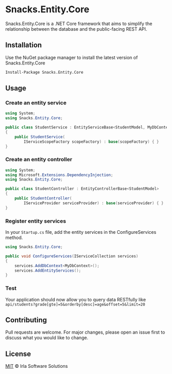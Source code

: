 # Snacks.Entity.Core
Snacks.Entity.Core is a .NET Core framework that aims to simplify the relationship between the database and the public-facing REST API.

## Installation
Use the NuGet package manager to install the latest version of Snacks.Entity.Core

```bash
Install-Package Snacks.Entity.Core
```

## Usage
### Create an entity service
```csharp
using System;
using Snacks.Entity.Core;

public class StudentService : EntityServiceBase<StudentModel, MyDbContext>
{
    public StudentService(
        IServiceScopeFactory scopeFactory) : base(scopeFactory) { }
}
```

### Create an entity controller
```csharp
using System;
using Microsoft.Extensions.DependencyInjection;
using Snacks.Entity.Core;

public class StudentController : EntityControllerBase<StudentModel>
{
    public StudentController(
        IServiceProvider serviceProvider) : base(serviceProvider) { }
}
```

### Register entity services
In your `Startup.cs` file, add the entity services in the ConfigureServices method.
```csharp
using Snacks.Entity.Core;

public void ConfigureServices(IServiceCollection services)
{
    services.AddDbContext<MyDbContext>();
    services.AddEntityServices();
}
```

### Test
Your application should now allow you to query data RESTfully like `api/students?grade[gte]=5&orderby[desc]=age&offset=5&limit=20`

## Contributing
Pull requests are welcome. For major changes, please open an issue first to discuss what you would like to change.

## License
[MIT](https://choosealicense.com/licenses/mit/) © Irla Software Solutions
